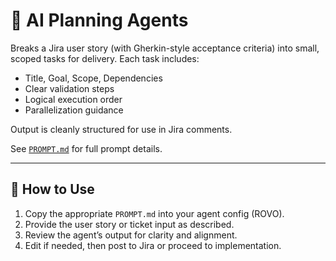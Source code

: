 # 🧠 AI Planning Agents

Breaks a Jira user story (with Gherkin-style acceptance criteria) into small, scoped tasks for delivery. Each task includes:
- Title, Goal, Scope, Dependencies
- Clear validation steps
- Logical execution order
- Parallelization guidance

Output is cleanly structured for use in Jira comments.

See [`PROMPT.md`](./PROMPT.md) for full prompt details.

---

## 📎 How to Use

1. Copy the appropriate `PROMPT.md` into your agent config (ROVO).
2. Provide the user story or ticket input as described.
3. Review the agent’s output for clarity and alignment.
4. Edit if needed, then post to Jira or proceed to implementation.